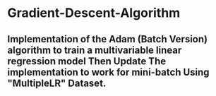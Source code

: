 # Gradient-Descent-Algorithm
## Implementation of the Adam (Batch Version) algorithm to train a multivariable linear regression model Then Update The implementation to work for mini-batch Using "MultipleLR" Dataset.
